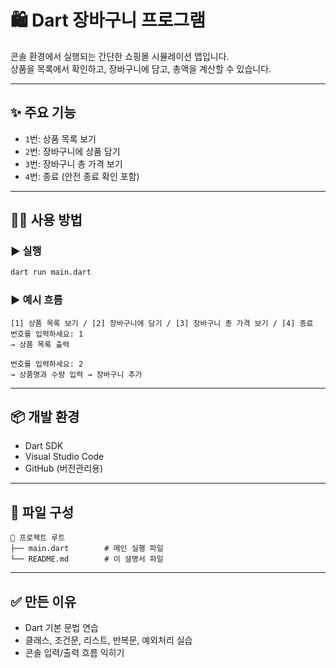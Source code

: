﻿# 🛍 Dart 장바구니 프로그램

콘솔 환경에서 실행되는 간단한 쇼핑몰 시뮬레이션 앱입니다.  
상품을 목록에서 확인하고, 장바구니에 담고, 총액을 계산할 수 있습니다.

---

## ✨ 주요 기능

- `1`번: 상품 목록 보기  
- `2`번: 장바구니에 상품 담기  
- `3`번: 장바구니 총 가격 보기  
- `4`번: 종료 (안전 종료 확인 포함)

---

## 🧑‍💻 사용 방법

### ▶ 실행

```bash
dart run main.dart
```

### ▶ 예시 흐름

```
[1] 상품 목록 보기 / [2] 장바구니에 담기 / [3] 장바구니 총 가격 보기 / [4] 종료  
번호를 입력하세요: 1  
→ 상품 목록 출력

번호를 입력하세요: 2  
→ 상품명과 수량 입력 → 장바구니 추가
```

---

## 📦 개발 환경

- Dart SDK
- Visual Studio Code
- GitHub (버전관리용)

---

## 📁 파일 구성

```
📂 프로젝트 루트
├── main.dart        # 메인 실행 파일
└── README.md        # 이 설명서 파일
```

---

## ✅ 만든 이유

- Dart 기본 문법 연습
- 클래스, 조건문, 리스트, 반복문, 예외처리 실습
- 콘솔 입력/출력 흐름 익히기


